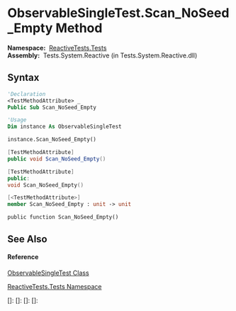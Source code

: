 # ObservableSingleTest.Scan\_NoSeed\_Empty Method

**Namespace:**  [ReactiveTests.Tests](ReactiveTests.Tests\ReactiveTests.Tests.md)  
**Assembly:**  Tests.System.Reactive (in Tests.System.Reactive.dll)

## Syntax

```vb
'Declaration
<TestMethodAttribute> _
Public Sub Scan_NoSeed_Empty
```

```vb
'Usage
Dim instance As ObservableSingleTest

instance.Scan_NoSeed_Empty()
```

```csharp
[TestMethodAttribute]
public void Scan_NoSeed_Empty()
```

```c++
[TestMethodAttribute]
public:
void Scan_NoSeed_Empty()
```

```fsharp
[<TestMethodAttribute>]
member Scan_NoSeed_Empty : unit -> unit 
```

```jscript
public function Scan_NoSeed_Empty()
```

## See Also

#### Reference

[ObservableSingleTest Class](ObservableSingleTest\ObservableSingleTest.md)

[ReactiveTests.Tests Namespace](ReactiveTests.Tests\ReactiveTests.Tests.md)

[]: 
[]: 
[]: 
[]: 